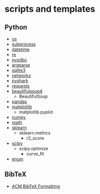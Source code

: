 # scripts and templates

## Python
* [os](https://docs.python.org/3/library/os.html)
* [subprocess](https://docs.python.org/3/library/subprocess.html)
* [datetime](https://docs.python.org/3/library/datetime.html)
* [re](https://docs.python.org/3/library/re.html)
* [pyodbc](https://pypi.org/project/pyodbc/)
* [argparse](https://docs.python.org/3/library/argparse.html)
* [sqlite3](https://docs.python.org/3/library/sqlite3.html)
* [networkx](https://pypi.org/project/networkx/)
* [pyshark](https://pypi.org/project/pyshark/)
* [requests](https://pypi.org/project/requests/)
* [beautifulsoup4](https://pypi.org/project/beautifulsoup4/)
  * BeautifulSoup
* [pandas](https://pypi.org/project/pandas/)
* [matplotlib](https://pypi.org/project/matplotlib/)
  * matplotlib.pyplot
* [numpy](https://pypi.org/project/numpy/)
* [math](https://docs.python.org/3/library/math.html)
* [sklearn](https://pypi.org/project/sklearn/)
  * sklearn.metrics
    * r2_score
* [scipy](https://pypi.org/project/scipy/)
  * scipy.optimize
    * curve_fit
* [enum](https://pypi.org/project/enum/)

## BibTeX
* [ACM BibTeX Formatting](https://www.acm.org/publications/authors/bibtex-formatting)
